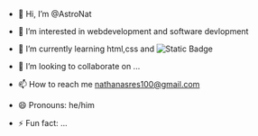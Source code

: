 - 👋 Hi, I’m @AstroNat
- 👀 I’m interested in webdevelopment and software devlopment
- 🌱 I’m currently learning html,css and ![Static Badge](https://img.shields.io/badge/Java_script-yellow?style=for-the-badge&logo=javascript&logoColor=%23F7DF1E&logoSize=auto&labelColor=black)

- 💞️ I’m looking to collaborate on ...
- 📫 How to reach me nathanasres100@gmail.com
- 😄 Pronouns: he/him
- ⚡ Fun fact: ...

<!---
AstroNat/AstroNat is a ✨ special ✨ repository because its `README.md` (this file) appears on your GitHub profile.
You can click the Preview link to take a look at your changes.
--->
